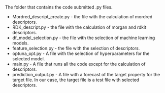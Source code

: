 The folder that contains the code submitted .py files.

- Mordred_descript_create.py - the file with the calculation of mordred descriptors.
- RDK_descript.py - the file with the calculation of morgan and rdkit descriptors.
- df_model_selection.py - the file with the selection of machine learning models.
- feature_selection.py - the file with the selection of descriptors.
- optuna_opt.py - A file with the selection of hyperparameters for the selected model.
- main.py - A file that runs all the code except for the calculation of descriptors.
- prediction_output.py - A file with a forecast of the target property for the target file. In our case, the target file is a test file with selected descriptors.
